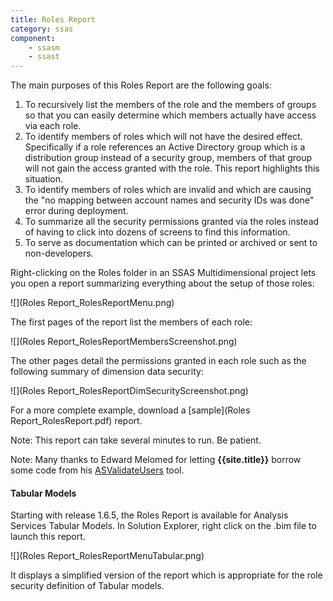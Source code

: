 ```yaml
---
title: Roles Report
category: ssas
component: 
    - ssasm
    - ssast
---
```


The main purposes of this Roles Report are the following goals:

1. To recursively list the members of the role and the members of groups so that you can easily determine which members actually have access via each role.
1. To identify members of roles which will not have the desired effect. Specifically if a role references an Active Directory group which is a distribution group instead of a security group, members of that group will not gain the access granted with the role. This report highlights this situation.
1. To identify members of roles which are invalid and which are causing the "no mapping between account names and security IDs was done" error during deployment.
1. To summarize all the security permissions granted via the roles instead of having to click into dozens of screens to find this information.
1. To serve as documentation which can be printed or archived or sent to non-developers.

Right-clicking on the Roles folder in an SSAS Multidimensional project lets you open a report summarizing everything about the setup of those roles:

![](Roles Report_RolesReportMenu.png)

The first pages of the report list the members of each role:

![](Roles Report_RolesReportMembersScreenshot.png)

The other pages detail the permissions granted in each role such as the following summary of dimension data security:

![](Roles Report_RolesReportDimSecurityScreenshot.png)

For a more complete example, download a [sample](Roles Report_RolesReport.pdf) report.

Note: This report can take several minutes to run. Be patient.

Note: Many thanks to Edward Melomed for letting **{{site.title}}** borrow some code from his [ASValidateUsers](http://www.codeplex.com/SQLSrvAnalysisSrvcs/Release/ProjectReleases.aspx?ReleaseId=13572) tool.


#### Tabular Models
Starting with release 1.6.5, the Roles Report is available for Analysis Services Tabular Models. In Solution Explorer, right click on the .bim file to launch this report.

![](Roles Report_RolesReportMenuTabular.png)

It displays a simplified version of the report which is appropriate for the role security definition of Tabular models.